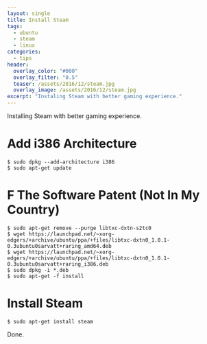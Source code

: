 ```yaml
---
layout: single
title: Install Steam
tags:
  - ubuntu
  - steam
  - linux
categories:
  - tips
header:
  overlay_color: "#000"
  overlay_filter: "0.5"
  teaser: /assets/2016/12/steam.jpg
  overlay_image: /assets/2016/12/steam.jpg
excerpt: "Instaling Steam with better gaming experience."
---
```

Installing Steam with better gaming experience.


# Add i386 Architecture

```console
$ sudo dpkg --add-architecture i386
$ sudo apt-get update
```

# F The Software Patent (Not In My Country)

```console
$ sudo apt-get remove --purge libtxc-dxtn-s2tc0
$ wget https://launchpad.net/~xorg-edgers/+archive/ubuntu/ppa/+files/libtxc-dxtn0_1.0.1-0.3ubuntu0sarvatt+raring_amd64.deb
$ wget https://launchpad.net/~xorg-edgers/+archive/ubuntu/ppa/+files/libtxc-dxtn0_1.0.1-0.3ubuntu0sarvatt+raring_i386.deb
$ sudo dpkg -i *.deb
$ sudo apt-get -f install
```

# Install Steam

```console
$ sudo apt-get install steam
```

Done.
